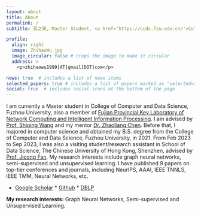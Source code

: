 ```yaml
---
layout: about
title: About
permalink: /
subtitle: 吴之昊, Master Student, <a href='https://ccds.fzu.edu.cn/'>College of Computer and Data Science, Fuzhou University</a>

profile:
  align: right
  image: ZhihaoWu.jpg
  image_circular: false # crops the image to make it circular
  address: >
    <p>zhihaowu1999[AT]gmail[DOT]com</p>

news: true  # includes a list of news items
selected_papers: true # includes a list of papers marked as "selected={true}"
social: true  # includes social icons at the bottom of the page
---
```


I am currently a Master student in College of Computer and Data Science, Fuzhou University, also a member of [Fujian Provincial Key Laboratory of Network Computing and Intelligent Information Processing](https://ncip.fzu.edu.cn/). I am advised by [Prof. Shiping Wang](https://ccds.fzu.edu.cn/info/1202/8958.htm) and my mentor [Dr. Zhaoliang Chen](https://chenzl23.github.io/). Before that, I majored in computer science and obtained my B.S. degree from the College of Computer and Data Science, Fuzhou University, in 2021. From Feb 2023 to Sep 2023, I was also a visiting student/research assistant in School of Data Science, The Chinese University of Hong Kong, Shenzhen, advised by [Prof. Jicong Fan](https://jicongfan.github.io/). My research interests include graph neural networks, semi-supervised and unsupervised learning. I have published 9 papers on top-tier conferences and journals, including NeurIPS, AAAI, IEEE TNNLS, IEEE TMM, Neural Networks, etc.

* [Google Scholar](https://scholar.google.com/citations?user=QDlGhPsAAAAJ) * [Github](https://github.com/ZhihaoWu99) * [DBLP](https://dblp.org/pid/27/8792-3.html)

<!-- [个人简历（中文）](https://chenzl23.github.io/assets/pdf/Curriculum Vitae_CN.pdf)/ [Curriculum Vitae (English)](https://chenzl23.github.io/assets/pdf/Curriculum Vitae.pdf) (updated at 18.10.2023). -->

**My research interests:** Graph Neural Networks, Semi-supervised and Unsupervised Learning.
